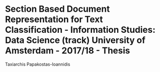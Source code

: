 # Section Based Document Representation for Text Classification - Information Studies: Data Science (track) University of Amsterdam - 2017/18 - Thesis
Taxiarchis Papakostas-Ioannidis
